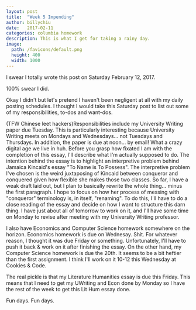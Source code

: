 ```yaml
---
layout: post
title:  "Week 5 Impending"
author: billychiu
date:   2017-02-11
categories: columbia homework
description: This is what I get for taking a rainy day.
image:
  path: /favicons/default.png
  height: 400
  width: 1000
---
```


I swear I totally wrote this post on Saturday February 12, 2017.

100% swear I did.

Okay I didn't but let's pretend I haven't been negligent at all with my daily posting schedules. I thought I would take this Saturday post to list out some of my responsibilities, to-dos and want-dos.

(TFW Chinese leet hackers)Responsibilities include my University Writing paper due Tuesday. This is particularly interesting because University Writing meets on Mondays and Wednesdays... not Tuesdays and Thursdays. In addition, the paper is due at noon... by email! What a crazy digital age we live in huh. Before you grasp how fixated I am with the completion of this essay, I'll describe what I'm actually supposed to do. The intention behind the essay is to highlight an interpretive problem behind Jamaica Kincaid's essay "To Name is To Possess". The interpretive problem I've chosen is the weird juxtaposing of Kincaid between conqueror and conquered given how flexible she makes those two classes. So far, I have a weak draft laid out, but I plan to basically rewrite the whole thing... minus the first paragraph. I hope to focus on how her process of messing with "conqueror" terminology is, in itself, "renaming". To do this, I'll have to do a close reading of the essay and decide on how I want to structure this darn thing. I have just about all of tomorrow to work on it, and I'll have some time on Monday to revise after meeting with my University Writing professor.

I also have Economics and Computer Science homework somewhere on the horizon. Economics homework is due on Wednesay. Shit. For whatever reason, I thought it was due Friday or something. Unfortunately, I'll have to push it back & work on it after finishing the essay. On the other hand, my Computer Science homework is due the 20th. It seems to be a bit heftier than the first assignment. I think I'll work on it 10-12 this Wednesday at Cookies & Code.

The real pickle is that my Literature Humanities essay is due this Friday. This means that I need to get my UWriting and Econ done by Monday so I have the rest of the week to get this Lit Hum essay done.

Fun days. Fun days.